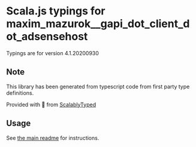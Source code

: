 
# Scala.js typings for maxim_mazurok__gapi_dot_client_dot_adsensehost

Typings are for version 4.1.20200930



## Note
This library has been generated from typescript code from first party type definitions.

Provided with :purple_heart: from [ScalablyTyped](https://github.com/oyvindberg/ScalablyTyped)

## Usage
See [the main readme](../../readme.md) for instructions.


